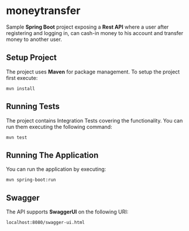 # moneytransfer

Sample **Spring Boot** project exposing a **Rest API** where a user after registering and logging in, can cash-in money to his account and transfer money to another user.

## Setup Project

The project uses **Maven** for package management. To setup the project first execute:
```
mvn install
```


## Running Tests

The project contains Integration Tests covering the functionality. You can run them executing the following command: 
```
mvn test
```

## Running The Application

You can run the application by executing:
```
mvn spring-boot:run
```

## Swagger

The API supports **SwaggerUI** on the following URI: 
```
localhost:8080/swagger-ui.html
```

